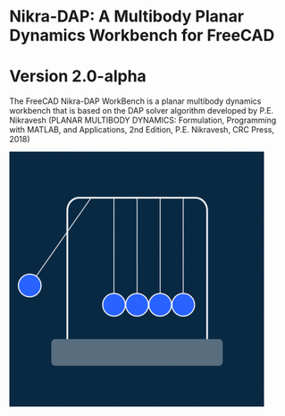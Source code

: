 # Nikra-DAP: A Multibody Planar Dynamics Workbench for FreeCAD
# Version 2.0-alpha

The FreeCAD Nikra-DAP WorkBench is a planar multibody dynamics workbench that is based on the DAP solver algorithm developed by P.E. Nikravesh (PLANAR MULTIBODY DYNAMICS: Formulation, Programming with MATLAB, and Applications, 2nd Edition, P.E. Nikravesh, CRC Press, 2018)

![Opening the WorkBench](./Documentation/Images/NikraDAPNewtonsCradle.gif)

